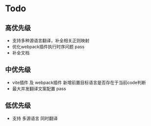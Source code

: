 <!--
 * @Date: 2024-12-09 14:31:41
 * @LastEditors: xiaoshan
 * @LastEditTime: 2024-12-09 14:35:06
 * @FilePath: /i18n_translation_vite/CHANGELOG.md
-->

# Todo

## 高优先级

* 支持多种源语言翻译，补全相关正则映射
* 优化webpack插件执行时序问题 pass
* 补全文档

## 中优先级

* vite插件 及 webpack插件 新增前置目标语言是否存在于当前code判断
* 最大并发翻译文案配置 pass

## 低优先级

* 支持 多源语言 同时翻译
